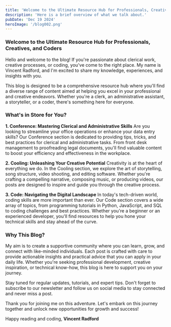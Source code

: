 ```yaml
---
title: 'Welcome to the Ultimate Resource Hub for Professionals, Creatives, and Coders'
description: 'Here is a brief overview of what we talk about.'
pubDate: 'Dec 19 2024'
heroImage: '/blog002.png'
---
```


### **Welcome to the Ultimate Resource Hub for Professionals, Creatives, and Coders**

Hello and welcome to the blog! If you're passionate about clerical work, creative processes, or coding, you've come to the right place. My name is Vincent Radford, and I'm excited to share my knowledge, experiences, and insights with you.

This blog is designed to be a comprehensive resource hub where you'll find a diverse range of content aimed at helping you excel in your professional and creative endeavors. Whether you're a clerk, an administrative assistant, a storyteller, or a coder, there's something here for everyone.

### **What's in Store for You?**

**1. Conference: Mastering Clerical and Administrative Skills**
Are you looking to streamline your office operations or enhance your data entry skills? Our Conference section is dedicated to providing tips, tricks, and best practices for clerical and administrative tasks. From front desk management to proofreading legal documents, you'll find valuable content to boost your efficiency and effectiveness in the workplace.

**2. Cooling: Unleashing Your Creative Potential**
Creativity is at the heart of everything we do. In the Cooling section, we explore the art of storytelling, song structure, video shooting, and editing software. Whether you're crafting a compelling narrative, composing music, or producing videos, our posts are designed to inspire and guide you through the creative process.

**3. Code: Navigating the Digital Landscape**
In today's tech-driven world, coding skills are more important than ever. Our Code section covers a wide array of topics, from programming tutorials in Python, JavaScript, and SQL to coding challenges and best practices. Whether you're a beginner or an experienced developer, you'll find resources to help you hone your technical skills and stay ahead of the curve.

### **Why This Blog?**

My aim is to create a supportive community where you can learn, grow, and connect with like-minded individuals. Each post is crafted with care to provide actionable insights and practical advice that you can apply in your daily life. Whether you're seeking professional development, creative inspiration, or technical know-how, this blog is here to support you on your journey.

Stay tuned for regular updates, tutorials, and expert tips. Don't forget to subscribe to our newsletter and follow us on social media to stay connected and never miss a post.

Thank you for joining me on this adventure. Let's embark on this journey together and unlock new opportunities for growth and success!

Happy reading and coding,
**Vincent Radford**